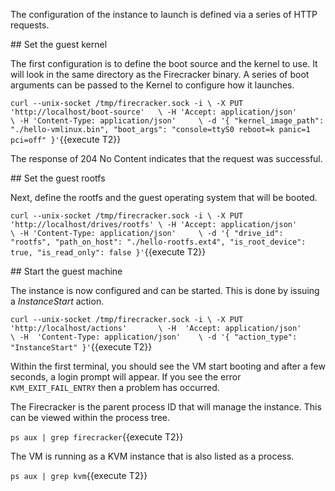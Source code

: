 The configuration of the instance to launch is defined via a series of HTTP requests.

## Set the guest kernel

The first configuration is to define the boot source and the kernel to use. It will look in the same directory as the Firecracker binary. A series of boot arguments can be passed to the Kernel to configure how it launches.

`curl --unix-socket /tmp/firecracker.sock -i \
    -X PUT 'http://localhost/boot-source'   \
    -H 'Accept: application/json'           \
    -H 'Content-Type: application/json'     \
    -d '{
        "kernel_image_path": "./hello-vmlinux.bin",
        "boot_args": "console=ttyS0 reboot=k panic=1 pci=off"
    }'`{{execute T2}}

The response of 204 No Content indicates that the request was successful.

## Set the guest rootfs

Next, define the rootfs and the guest operating system that will be booted.

`curl --unix-socket /tmp/firecracker.sock -i \
    -X PUT 'http://localhost/drives/rootfs' \
    -H 'Accept: application/json'           \
    -H 'Content-Type: application/json'     \
    -d '{
        "drive_id": "rootfs",
        "path_on_host": "./hello-rootfs.ext4",
        "is_root_device": true,
        "is_read_only": false
    }'`{{execute T2}}

## Start the guest machine

The instance is now configured and can be started. This is done by issuing a _InstanceStart_ action.

`curl --unix-socket /tmp/firecracker.sock -i \
    -X PUT 'http://localhost/actions'       \
    -H  'Accept: application/json'          \
    -H  'Content-Type: application/json'    \
    -d '{
        "action_type": "InstanceStart"
     }'`{{execute T2}}

Within the first terminal, you should see the VM start booting and after a few seconds, a login prompt will appear. If you see the error `KVM_EXIT_FAIL_ENTRY` then a problem has occurred. 

The Firecracker is the parent process ID that will manage the instance. This can be viewed within the process tree.

`ps aux | grep firecracker`{{execute T2}}

The VM is running as a KVM instance that is also listed as a process.

`ps aux | grep kvm`{{execute T2}}